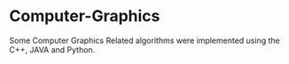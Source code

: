 # Computer-Graphics
Some Computer Graphics Related algorithms were implemented using the C++, JAVA and Python.
